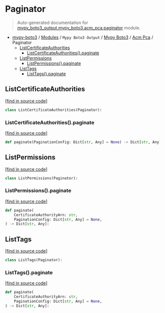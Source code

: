# Paginator

> Auto-generated documentation for [mypy_boto3_output.mypy_boto3.acm_pca.paginator](https://github.com/vemel/mypy_boto3/blob/master/mypy_boto3_output/mypy_boto3/acm_pca/paginator.py) module.

- [mypy-boto3](../../../README.md#mypy_boto3) / [Modules](../../../MODULES.md#mypy-boto3-modules) / `Mypy Boto3 Output` / [Mypy Boto3](../index.md#mypy-boto3) / [Acm Pca](index.md#acm-pca) / Paginator
    - [ListCertificateAuthorities](#listcertificateauthorities)
        - [ListCertificateAuthorities().paginate](#listcertificateauthoritiespaginate)
    - [ListPermissions](#listpermissions)
        - [ListPermissions().paginate](#listpermissionspaginate)
    - [ListTags](#listtags)
        - [ListTags().paginate](#listtagspaginate)

## ListCertificateAuthorities

[[find in source code]](https://github.com/vemel/mypy_boto3/blob/master/mypy_boto3_output/mypy_boto3/acm_pca/paginator.py#L9)

```python
class ListCertificateAuthorities(Paginator):
```

### ListCertificateAuthorities().paginate

[[find in source code]](https://github.com/vemel/mypy_boto3/blob/master/mypy_boto3_output/mypy_boto3/acm_pca/paginator.py#L12)

```python
def paginate(PaginationConfig: Dict[str, Any] = None) -> Dict[str, Any]:
```

## ListPermissions

[[find in source code]](https://github.com/vemel/mypy_boto3/blob/master/mypy_boto3_output/mypy_boto3/acm_pca/paginator.py#L16)

```python
class ListPermissions(Paginator):
```

### ListPermissions().paginate

[[find in source code]](https://github.com/vemel/mypy_boto3/blob/master/mypy_boto3_output/mypy_boto3/acm_pca/paginator.py#L19)

```python
def paginate(
    CertificateAuthorityArn: str,
    PaginationConfig: Dict[str, Any] = None,
) -> Dict[str, Any]:
```

## ListTags

[[find in source code]](https://github.com/vemel/mypy_boto3/blob/master/mypy_boto3_output/mypy_boto3/acm_pca/paginator.py#L25)

```python
class ListTags(Paginator):
```

### ListTags().paginate

[[find in source code]](https://github.com/vemel/mypy_boto3/blob/master/mypy_boto3_output/mypy_boto3/acm_pca/paginator.py#L28)

```python
def paginate(
    CertificateAuthorityArn: str,
    PaginationConfig: Dict[str, Any] = None,
) -> Dict[str, Any]:
```
